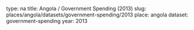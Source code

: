 type: na
title: Angola / Government Spending (2013)
slug: places/angola/datasets/government-spending/2013
place: angola
dataset: government-spending
year: 2013
